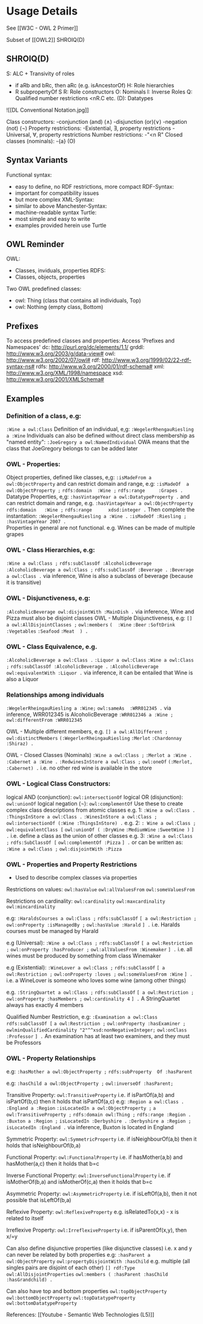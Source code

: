 # Usage Details
See [[W3C - OWL 2 Primer]]

Subset of [[OWL2]]
SHROIQ(D)

## SHROIQ(D)
S: ALC + Transivity of roles
 - if aRb and bRc, then aRc (e.g. isAncestorOf)
H: Role hierarchies
 - R subpropertyOf S
R: Role constructors
O: Nominals
I: Inverse Roles
Q: Qualified number restrictions <nR.C etc.
(D): Datatypes

![[DL Conventional Notation.jpg]]

Class constructors:
 -conjunction (and) (∧)
 -disjunction (or)(∨)
 -negation (not) (¬)
Property restrictions:
 -Existential, Ǝ, property restrictions
 -Universal, ∀, property restrictions
Number restrictions:
  -"<n R"
Closed classes (nominals):
 -{a} (O)

## Syntax Variants
Functional syntax:
- easy to define, no RDF restrictions, more compact
RDF-Syntax:
- important for compatibility issues
- but more complex
XML-Syntax:
- similar to above
Manchester-Syntax:
- machine-readable syntax
Turtle:
- most simple and easy to write
- examples provided herein use Turtle


## OWL Reminder
OWL:
 - Classes, inviduals, properties
RDFS:
 - Classes, objects, properties

Two OWL predefined classes:
 - owl: Thing (class that contains all individuals, Top)
 - owl: Nothing (empty class, Bottom)

## Prefixes
To access predefined classes and properties:
Access 'Prefixes and Namespaces'
dc:      <http://purl.org/dc/elements/1.1/>
grddl:  <http://www.w3.org/2003/g/data-view#>
owl: 	 <http://www.w3.org/2002/07/owl#>
rdf: 	  <http://www.w3.org/1999/02/22-rdf-syntax-ns#>
rdfs:	 <http://www.w3.org/2000/01/rdf-schema#>
xml: 	 <http://www.w3.org/XML/1998/namespace>
xsd:     <http://www.w3.org/2001/XMLSchema#>


## Examples

### Definition of a class, e.g:
 `:Wine a owl:Class`
Definition of an individual, e,g:
`:WegelerRhengauRiesling a :Wine`
Individuals can also be defined without direct class membership as "named entity":
`:JoeGregory a owl:NamedIndividual`
OWA means that the class that JoeGregory belongs to can be added later

### OWL - Properties:
Object properties, defined like classes, e,g:
`:isMadeFrom a owl:ObjectProperty`
and can restrict domain and range, e.g:
`:isMadeOf  a owl:ObjectProperty ;`
`rdfs:domain  :Wine ;`
`rdfs:range     :Grapes .`
Datatype Properties, e,g:
`:hasVintageYear a owl:DatatypeProperty .`
and can restrict domain and range, e.g.
`:hasVintageYear a owl:ObjectProperty`
`rdfs:domain   :Wine ;`
`rdfs:range      xdsd:integer .`
Then complete the instantation:
`:WegelerRhengauRiesling a :Wine .`
`:isMadeOf :Riesling ;`
`:hasVintageYear 2007 .`		
Properties in general are not functional.
e.g. Wines can be made of multiple grapes


### OWL - Class Hierarchies, e.g:
`:Wine a owl:Class ;`
`rdfs:subClassOf :AlcoholicBeverage`
`:AlcoholicBeverage a owl:Class ;`
`rdfs:subClassOf :Beverage .`
`:Beverage a owl:Class .`
via inference, Wine is also a subclass of beverage (because it is transitive)


### OWL - Disjunctiveness, e.g:
`:AlcoholicBeverage owl:disjointWith :MainDish .`
via inference, Wine and Pizza must also be disjoint classes
OWL - Multiple Disjunctiveness, e.g:
`[] a owl:AllDisjointClasses ;`
`owl:members`
`(  :Wine`
`:Beer`
`:SoftDrink`
`:Vegetables`
`:Seafood`
`:Meat  ) .`
	   

### OWL - Class Equivalence, e.g.
`:AlcoholicBeverage a owl:Class .`
`:Liquor a owl:Class`
`:Wine a owl:Class ;`
`rdfs:subClassOf :AlcoholicBeverage .`
`:AlcoholicBeverage owl:equivalentWith :Liquor .`
via inference, it can be entailed that Wine is also a Liquor


### Relationships among individuals
`:WegelerRheingauRiesling a :Wine;`
`owl:sameAs  :WRR012345 .`
via inference, WRR012345 is AlcoholicBeverage
`:WRR012346 a :Wine ;`
`owl:differentFrom :WRR012345`

OWL - Multiple different members, e.g.
`[] a owl:AllDifferent ;`
`owl:distinctMembers`
`(:WegerlerRheingauRiesling`
`:Merlot`
`:Chardonnay`
`:Shiraz) .`

OWL - Closed Classes (Nominals)
`:Wine a owl:Class ;`
`:Merlot a :Wine .`
`:Cabernet a :Wine .`
`:RedwinesInStore a owl:Class ;`
`owl:oneOf`
`(:Merlot,`
`:Cabernet) .`
i.e. no other red wine is available in the store


### OWL - Logical Class Constructors:
logical AND (conjunction):
`owl:intersectionOf`
logical OR (disjunction):
`owl:unionOf`
logical negation (¬):
`owl:complementOf`
Use these to create complex class descriptions from atomic classes
e.g. 1:
`:Wine a owl:Class .`
`:ThingsInStore a owl:Class .`
`:WinesInStore a owl:Class ;`
`owl:intersectionOf (:Wine :ThingsInStore) .`
e.g. 2:
`: Wine a owl:Class ;`
`owl:equivalentClass [`
`owl:unionOf ( :DryWine`
`:MediumWine`
`:SweetWine )`
`] .`
i.e. define a class as the union of other classes
e.g. 3:
`:Wine a owl:Class ;`
`rdfs:SubClassOf [`
`owl:complementOf :Pizza`
`] .`
or can be written as:
`:Wine a owl:Class ;`
`owl:disjointWith :Pizza`


### OWL - Properties and Property Restrictions
 - Used to describe complex classes via properties

Restrictions on values:
`owl:hasValue`
`owl:allValuesFrom`
`owl:someValuesFrom`

Restrictions on cardinality:
`owl:cardinality`
`owl:maxcardinality`
`owl:mincardinality`

e.g:
`:HaraldsCourses a owl:Class ;`
`rdfs:subClassOf`
`[ a owl:Restriction ;`
`owl:onProperty :isManagedBy ;`
`owl:hasValue :Harald`
`] .`
i.e. Haralds courses must be managed by Harald

e.g (Universal):
`:Wine a owl:Class ;`
`rdfs:subClassOf`
`[ a owl:Restriction ;`
`owl:onProperty :hasProducer ;`
`owl:allValuesFrom :Winemaker`
`] .`
i.e. all wines must be produced by something from class Winemaker

e.g (Existential):
`:WineLover a owl:Class ;`
`rdfs:subClassOf`
`[ a owl:Restriction ;`
`owl:onProperty :loves ;`
`owl:someValuesFrom :Wine`
`] .`
i.e. a WineLover is someone who loves some wine (among other things)

e.g.
`:StringQuartet a owl:Class ;`
`rdfs:subClassOf`
`[ a owl:Restriction ;`
`owl:onProperty :hasMembers ;`
`owl:cardinality 4`
`] .`
A StringQuartet always has exactly 4 members

Qualified Number Restriction, e.g:
`:Examination a owl:Class`
`rdfs:subClassOf [`
`a owl:Restriction ;`
`owl:onProperty :hasExaminer ;`
`owlminQualifiedCardinality "2"^^xsd:nonNegativeInteger;`
`owl:onClass :Professor`
`] .`
An examination has at least two examiners, and they must be Professors


### OWL - Property Relationships
e.g:
`:hasMother a owl:ObjectProperty ;`
`rdfs:subProperty  Of :hasParent`
	
e.g:
`:hasChild a owl:ObjectProperty ;`
`owl:inverseOf :hasParent;`

Transitive Property:
`owl:TransitiveProperty`
i.e. if isPartOf(a,b) and isPartOf(b,c) then it holds that isPartOf(a,c)
e.g:
`:Region a owl:Class .`
`:England a :Region`
`:isLocatedIn a owl:ObjectProperty ;`
`a owl:TransitiveProperty ;`
`rdfs:domain owl:Thing ;`
`rdfs:range :Region .`
`:Buxton a :Region ;`
`isLocatedIn :Derbyshire .`
`:Derbyshire a :Region ;`
`isLocatedIn :England .`
via inference, Buxton is located in England

Symmetric Property:
`owl:SymmetricProperty`
i.e. if isNeighbourOf(a,b) then it holds that isNeighbourOf(b,a)

Functional Property:
`owl:FunctionalProperty`
i.e. if hasMother(a,b) and hasMother(a,c) then it holds that b=c

Inverse Functional Property:
`owl:InverseFunctionalProperty`
i.e. if isMotherOf(b,a) and isMotherOf(c,a) then it holds that b=c

Asymmetric Property:
`owl:AsymmetricProperty`
i.e. if isLeftOf(a,b), then it not possible that isLeftOf(b,a)

Reflexive Property:
`owl:ReflexiveProperty`
e.g. isRelatedTo(x,x) - x is related to itself

Irreflexive Property:
`owl:IrreflexiveProperty`
i.e. if isParentOf(x,y), then x/=y

Can also define disjunctive properties (like disjunctive classes)
i.e. x and y can never be related by both properties
e.g:
`:hasParent a owl:ObjectProperty`
`owl:propertyDisjointWith :hasChild`
e.g. multiple (all singles pairs are disjoint of each other)
`[] rdf:Type owl:AllDisjointProperties`
`owl:members ( :hasParent :hasChild :hasGrandchild) .`
   
Can also have top and bottom properties
`owl:topObjectProperty`
`owl:bottomObjectProperty`
`owl:topDatatypeProperty`
`owl:bottomDatatypeProperty`





References:
[[Youtube - Semantic Web Technologies (L5)]]